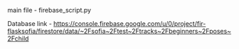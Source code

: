 main file - firebase_script.py

Database link - https://console.firebase.google.com/u/0/project/fir-flasksofia/firestore/data/~2Fsofia~2Ftest~2Ftracks~2Fbeginners~2Fposes~2Fchild